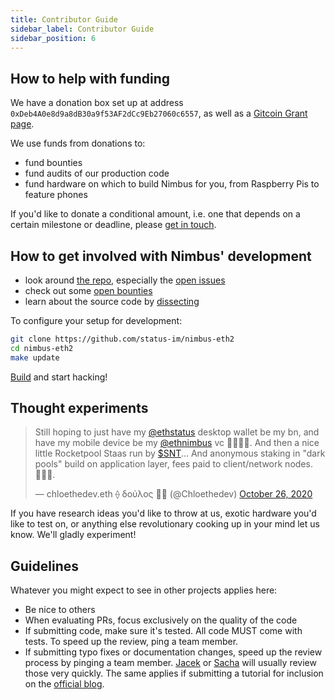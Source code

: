 ```yaml
---
title: Contributor Guide
sidebar_label: Contributor Guide
sidebar_position: 6
---
```


## How to help with funding

We have a donation box set up at address `0xDeb4A0e8d9a8dB30a9f53AF2dCc9Eb27060c6557`, as well as a [Gitcoin Grant page](https://gitcoin.co/grants/137/nimbus-2/).

We use funds from donations to:

- fund bounties
- fund audits of our production code
- fund hardware on which to build Nimbus for you, from Raspberry Pis to feature phones

If you'd like to donate a conditional amount, i.e. one that depends on a certain milestone or deadline, please [get in touch](mailto:jacek@status.im).

## How to get involved with Nimbus' development 

- look around [the repo](https://github.com/status-im/nimbus-eth2), especially the [open issues](https://github.com/status-im/nimbus-eth2/issues)
- check out some [open bounties](https://gitcoin.co/explorer?keywords=nimbus&order_by=-web3_created)
- learn about the source code by [dissecting](https://github.com/status-im/nimbus-eth2/tree/master/tests)

To configure your setup for development:

```bash
git clone https://github.com/status-im/nimbus-eth2
cd nimbus-eth2
make update
```

[Build](/docs/eth2.html) and start hacking!

## Thought experiments

<blockquote className="twitter-tweet" data-theme="dark"><p lang="en" dir="ltr">Still hoping to just have my <a href="https://twitter.com/ethstatus?ref_src=twsrc%5Etfw">@ethstatus</a> desktop wallet be my bn, and have my mobile device be my <a href="https://twitter.com/ethnimbus?ref_src=twsrc%5Etfw">@ethnimbus</a> vc 🤷🏽‍♀️😅. And then a nice little Rocketpool Staas run by <a href="https://twitter.com/search?q=%24SNT&amp;src=ctag&amp;ref_src=twsrc%5Etfw">$SNT</a>... And anonymous staking in &quot;dark pools&quot; build on application layer, fees paid to client/network nodes. 👌🏽😻.</p>&mdash; chloethedev.eth ⟠ δούλος 🏳️‍⚧️ (@Chloethedev) <a href="https://twitter.com/Chloethedev/status/1320710462032515072?ref_src=twsrc%5Etfw">October 26, 2020</a></blockquote>

If you have research ideas you'd like to throw at us, exotic hardware you'd like to test on, or anything else revolutionary cooking up in your mind let us know. We'll gladly experiment!

## Guidelines

Whatever you might expect to see in other projects applies here:

- Be nice to others
- When evaluating PRs, focus exclusively on the quality of the code
- If submitting code, make sure it's tested. All code MUST come with tests. To speed up the review, ping a team member.
- If submitting typo fixes or documentation changes, speed up the review process by pinging a team member. [Jacek](https://github.com/arnetheduck) or [Sacha](https://github.com/unixpi) will usually review those very quickly. The same applies if submitting a tutorial for inclusion on the [official blog](https://our.status.im/tag/nimbus).
